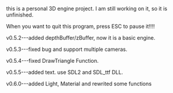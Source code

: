 this is a personal 3D engine project.
I am still working on it, so it is unfinished.

When you want to quit this program, press ESC to pause it!!!!

v0.5.2---added depthBuffer/zBuffer, now it is a basic engine.

v0.5.3---fixed bug and support multiple cameras.

v0.5.4---fixed DrawTriangle Function.

v0.5.5---added text. use SDL2 and SDL_ttf DLL.

v0.6.0---added Light, Material and rewrited some functions
